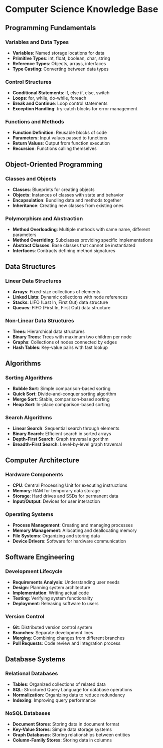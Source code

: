 # Computer Science Knowledge Base

## Programming Fundamentals
### Variables and Data Types
- **Variables**: Named storage locations for data
- **Primitive Types**: int, float, boolean, char, string
- **Reference Types**: Objects, arrays, interfaces
- **Type Casting**: Converting between data types

### Control Structures
- **Conditional Statements**: if, else if, else, switch
- **Loops**: for, while, do-while, foreach
- **Break and Continue**: Loop control statements
- **Exception Handling**: try-catch blocks for error management

### Functions and Methods
- **Function Definition**: Reusable blocks of code
- **Parameters**: Input values passed to functions
- **Return Values**: Output from function execution
- **Recursion**: Functions calling themselves

## Object-Oriented Programming
### Classes and Objects
- **Classes**: Blueprints for creating objects
- **Objects**: Instances of classes with state and behavior
- **Encapsulation**: Bundling data and methods together
- **Inheritance**: Creating new classes from existing ones

### Polymorphism and Abstraction
- **Method Overloading**: Multiple methods with same name, different parameters
- **Method Overriding**: Subclasses providing specific implementations
- **Abstract Classes**: Base classes that cannot be instantiated
- **Interfaces**: Contracts defining method signatures

## Data Structures
### Linear Data Structures
- **Arrays**: Fixed-size collections of elements
- **Linked Lists**: Dynamic collections with node references
- **Stacks**: LIFO (Last In, First Out) data structure
- **Queues**: FIFO (First In, First Out) data structure

### Non-Linear Data Structures
- **Trees**: Hierarchical data structures
- **Binary Trees**: Trees with maximum two children per node
- **Graphs**: Collections of nodes connected by edges
- **Hash Tables**: Key-value pairs with fast lookup

## Algorithms
### Sorting Algorithms
- **Bubble Sort**: Simple comparison-based sorting
- **Quick Sort**: Divide-and-conquer sorting algorithm
- **Merge Sort**: Stable, comparison-based sorting
- **Heap Sort**: In-place comparison-based sorting

### Search Algorithms
- **Linear Search**: Sequential search through elements
- **Binary Search**: Efficient search in sorted arrays
- **Depth-First Search**: Graph traversal algorithm
- **Breadth-First Search**: Level-by-level graph traversal

## Computer Architecture
### Hardware Components
- **CPU**: Central Processing Unit for executing instructions
- **Memory**: RAM for temporary data storage
- **Storage**: Hard drives and SSDs for permanent data
- **Input/Output**: Devices for user interaction

### Operating Systems
- **Process Management**: Creating and managing processes
- **Memory Management**: Allocating and deallocating memory
- **File Systems**: Organizing and storing data
- **Device Drivers**: Software for hardware communication

## Software Engineering
### Development Lifecycle
- **Requirements Analysis**: Understanding user needs
- **Design**: Planning system architecture
- **Implementation**: Writing actual code
- **Testing**: Verifying system functionality
- **Deployment**: Releasing software to users

### Version Control
- **Git**: Distributed version control system
- **Branches**: Separate development lines
- **Merging**: Combining changes from different branches
- **Pull Requests**: Code review and integration process

## Database Systems
### Relational Databases
- **Tables**: Organized collections of related data
- **SQL**: Structured Query Language for database operations
- **Normalization**: Organizing data to reduce redundancy
- **Indexing**: Improving query performance

### NoSQL Databases
- **Document Stores**: Storing data in document format
- **Key-Value Stores**: Simple data storage systems
- **Graph Databases**: Storing relationships between entities
- **Column-Family Stores**: Storing data in columns
